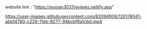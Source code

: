 
website link : "https://poojan3037reviews.netlify.app"



https://user-images.githubusercontent.com/82094906/120178041-abb14780-c226-11eb-8277-94bcbf6a1cbd.mp4
